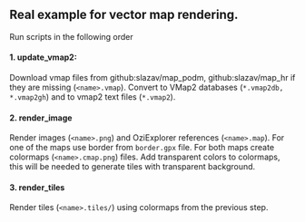 ## Real example for vector map rendering.

Run scripts in the following order

#### 1. update_vmap2:

Download vmap files from github:slazav/map_podm, github:slazav/map_hr if
they are missing (`<name>.vmap`). Convert to VMap2 databases (`*.vmap2db, *.vmap2gh`)
and to vmap2 text files (`*.vmap2`).

#### 2. render_image

Render images (`<name>.png`) and OziExplorer references (`<name>.map`).
For one of the maps use border from `border.gpx` file. For both maps create
colormaps (`<name>.cmap.png`) files. Add transparent colors to colormaps,
this will be needed to generate tiles with transparent background.

#### 3. render_tiles

Render tiles (`<name>.tiles/`) using colormaps from the previous step.